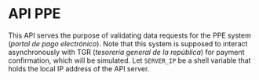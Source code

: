 # API PPE

This API serves the purpose of validating data requests for the PPE system (*portal de pago electrónico*). Note that this system is supposed to interact asynchronously with TGR (*tesorería general de la república*) for payment confirmation, which will be simulated. Let `SERVER_IP` be a shell variable that holds the local IP address of the API server.

<!-- TODO -->
